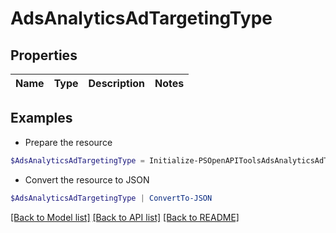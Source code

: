# AdsAnalyticsAdTargetingType
## Properties

Name | Type | Description | Notes
------------ | ------------- | ------------- | -------------

## Examples

- Prepare the resource
```powershell
$AdsAnalyticsAdTargetingType = Initialize-PSOpenAPIToolsAdsAnalyticsAdTargetingType 
```

- Convert the resource to JSON
```powershell
$AdsAnalyticsAdTargetingType | ConvertTo-JSON
```

[[Back to Model list]](../README.md#documentation-for-models) [[Back to API list]](../README.md#documentation-for-api-endpoints) [[Back to README]](../README.md)

